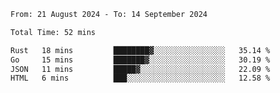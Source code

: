 <!--START_SECTION:waka-->

```txt
From: 21 August 2024 - To: 14 September 2024

Total Time: 52 mins

Rust   18 mins         ████████▓░░░░░░░░░░░░░░░░   35.14 %
Go     15 mins         ███████▓░░░░░░░░░░░░░░░░░   30.19 %
JSON   11 mins         █████▓░░░░░░░░░░░░░░░░░░░   22.09 %
HTML   6 mins          ███░░░░░░░░░░░░░░░░░░░░░░   12.58 %
```

<!--END_SECTION:waka-->
